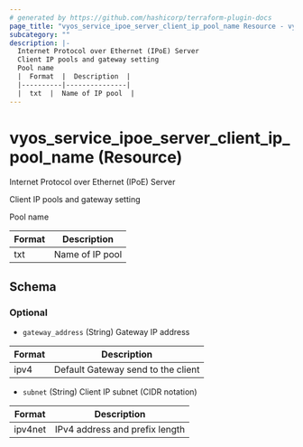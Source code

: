 ```yaml
---
# generated by https://github.com/hashicorp/terraform-plugin-docs
page_title: "vyos_service_ipoe_server_client_ip_pool_name Resource - vyos"
subcategory: ""
description: |-
  Internet Protocol over Ethernet (IPoE) Server
  Client IP pools and gateway setting
  Pool name
  |  Format  |  Description  |
  |----------|---------------|
  |  txt  |  Name of IP pool  |
---
```


# vyos_service_ipoe_server_client_ip_pool_name (Resource)

Internet Protocol over Ethernet (IPoE) Server

Client IP pools and gateway setting

Pool name

|  Format  |  Description  |
|----------|---------------|
|  txt  |  Name of IP pool  |



<!-- schema generated by tfplugindocs -->
## Schema

### Optional

- `gateway_address` (String) Gateway IP address

|  Format  |  Description  |
|----------|---------------|
|  ipv4  |  Default Gateway send to the client  |
- `subnet` (String) Client IP subnet (CIDR notation)

|  Format  |  Description  |
|----------|---------------|
|  ipv4net  |  IPv4 address and prefix length  |
